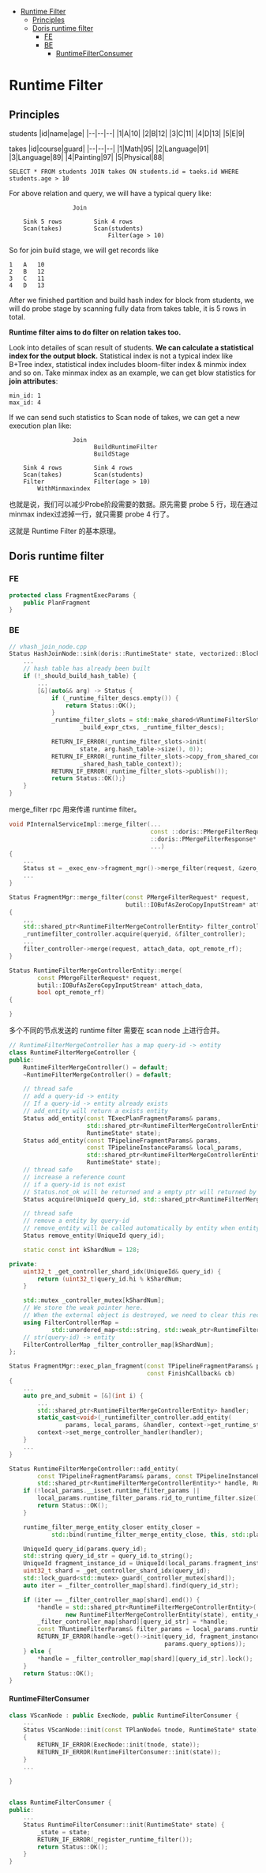 
<!-- @import "[TOC]" {cmd="toc" depthFrom=1 depthTo=6 orderedList=false} -->

<!-- code_chunk_output -->

- [Runtime Filter](#runtime-filter)
  - [Principles](#principles)
  - [Doris runtime filter](#doris-runtime-filter)
    - [FE](#fe)
    - [BE](#be)
      - [RuntimeFilterConsumer](#runtimefilterconsumer)

<!-- /code_chunk_output -->


# Runtime Filter
## Principles
students
|id|name|age|
|--|--|--|
|1|A|10|
|2|B|12|
|3|C|11|
|4|D|13|
|5|E|9|

takes
|id|course|guard|
|--|--|--|
|1|Math|95|
|2|Language|91|
|3|Language|89|
|4|Painting|97|
|5|Physical|88|

`SELECT * FROM students JOIN takes ON students.id = taeks.id WHERE students.age > 10`

For above relation and query, we will have a typical query like:
```text
                  Join

    Sink 5 rows         Sink 4 rows
    Scan(takes)         Scan(students)
                            Filter(age > 10)
```
So for join build stage, we will get records like
```text
1   A   10
2   B   12
3   C   11
4   D   13
```
After we finished partition and build hash index for block from students, we will do probe stage by scanning fully data from takes table, it is 5 rows in total.

**Runtime filter aims to do filter on relation takes too.**

Look into detailes of scan result of students. **We can calculate a statistical index for the output block.** Statistical index is not a typical index like B+Tree index, statistical index includes bloom-filter index & minmix index and so on. Take minmax index as an example, we can get blow statistics for **join attributes**:
```text
min_id: 1
max_id: 4
```
If we can send such statistics to Scan node of takes, we can get a new execution plan like:
```text
                  Join
                        BuildRuntimeFilter
                        BuildStage

    Sink 4 rows         Sink 4 rows
    Scan(takes)         Scan(students)
    Filter              Filter(age > 10)
        WithMinmaxindex  
```
也就是说，我们可以减少Probe阶段需要的数据。原先需要 probe 5 行，现在通过minmax index过滤掉一行，就只需要 probe 4 行了。

这就是 Runtime Filter 的基本原理。

## Doris runtime filter
### FE
```java
protected class FragmentExecParams {
    public PlanFragment
}
```



### BE
```cpp
// vhash_join_node.cpp
Status HashJoinNode::sink(doris::RuntimeState* state, vectorized::Block* in_block, bool eos) {
    ...
    // hash table has already been built
    if (!_should_build_hash_table) {
        ...
        [&](auto&& arg) -> Status {
            if (_runtime_filter_descs.empty()) {
                return Status::OK();
            }
            _runtime_filter_slots = std::make_shared<VRuntimeFilterSlots>(
                    _build_expr_ctxs, _runtime_filter_descs);

            RETURN_IF_ERROR(_runtime_filter_slots->init(
                    state, arg.hash_table->size(), 0));
            RETURN_IF_ERROR(_runtime_filter_slots->copy_from_shared_context(
                    _shared_hash_table_context));
            RETURN_IF_ERROR(_runtime_filter_slots->publish());
            return Status::OK();}
    }
}
```

merge_filter rpc 用来传递 runtime filter。
```cpp
void PInternalServiceImpl::merge_filter(...
                                        const ::doris::PMergeFilterRequest* request,
                                        ::doris::PMergeFilterResponse* response
                                        ...)
{
    ...
    Status st = _exec_env->fragment_mgr()->merge_filter(request, &zero_copy_input_stream);
    ...
}

Status FragmentMgr::merge_filter(const PMergeFilterRequest* request,
                                 butil::IOBufAsZeroCopyInputStream* attach_data)
{
    ,,,
    std::shared_ptr<RuntimeFilterMergeControllerEntity> filter_controller;
    _runtimefilter_controller.acquire(queryid, &filter_controller);
    ...
    filter_controller->merge(request, attach_data, opt_remote_rf);
}

Status RuntimeFilterMergeControllerEntity::merge(
        const PMergeFilterRequest* request,
        butil::IOBufAsZeroCopyInputStream* attach_data,
        bool opt_remote_rf)
{

}
```
多个不同的节点发送的 runtime filter 需要在 scan node 上进行合并。

```cpp
// RuntimeFilterMergeController has a map query-id -> entity
class RuntimeFilterMergeController {
public:
    RuntimeFilterMergeController() = default;
    ~RuntimeFilterMergeController() = default;

    // thread safe
    // add a query-id -> entity
    // If a query-id -> entity already exists
    // add_entity will return a exists entity
    Status add_entity(const TExecPlanFragmentParams& params,
                      std::shared_ptr<RuntimeFilterMergeControllerEntity>* handle,
                      RuntimeState* state);
    Status add_entity(const TPipelineFragmentParams& params,
                      const TPipelineInstanceParams& local_params,
                      std::shared_ptr<RuntimeFilterMergeControllerEntity>* handle,
                      RuntimeState* state);
    // thread safe
    // increase a reference count
    // if a query-id is not exist
    // Status.not_ok will be returned and a empty ptr will returned by *handle
    Status acquire(UniqueId query_id, std::shared_ptr<RuntimeFilterMergeControllerEntity>* handle);

    // thread safe
    // remove a entity by query-id
    // remove_entity will be called automatically by entity when entity is destroyed
    Status remove_entity(UniqueId query_id);

    static const int kShardNum = 128;

private:
    uint32_t _get_controller_shard_idx(UniqueId& query_id) {
        return (uint32_t)query_id.hi % kShardNum;
    }

    std::mutex _controller_mutex[kShardNum];
    // We store the weak pointer here.
    // When the external object is destroyed, we need to clear this record
    using FilterControllerMap =
            std::unordered_map<std::string, std::weak_ptr<RuntimeFilterMergeControllerEntity>>;
    // str(query-id) -> entity
    FilterControllerMap _filter_controller_map[kShardNum];
};

```
```cpp
Status FragmentMgr::exec_plan_fragment(const TPipelineFragmentParams& params,
                                       const FinishCallback& cb)
{
    ...
    auto pre_and_submit = [&](int i) {
        ...
        std::shared_ptr<RuntimeFilterMergeControllerEntity> handler;
        static_cast<void>(_runtimefilter_controller.add_entity(
                params, local_params, &handler, context->get_runtime_state(UniqueId())));
        context->set_merge_controller_handler(handler);
    }
    ...
}

Status RuntimeFilterMergeController::add_entity(
        const TPipelineFragmentParams& params, const TPipelineInstanceParams& local_params,
        std::shared_ptr<RuntimeFilterMergeControllerEntity>* handle, RuntimeState* state) {
    if (!local_params.__isset.runtime_filter_params ||
        local_params.runtime_filter_params.rid_to_runtime_filter.size() == 0) {
        return Status::OK();
    }

    runtime_filter_merge_entity_closer entity_closer =
            std::bind(runtime_filter_merge_entity_close, this, std::placeholders::_1);

    UniqueId query_id(params.query_id);
    std::string query_id_str = query_id.to_string();
    UniqueId fragment_instance_id = UniqueId(local_params.fragment_instance_id);
    uint32_t shard = _get_controller_shard_idx(query_id);
    std::lock_guard<std::mutex> guard(_controller_mutex[shard]);
    auto iter = _filter_controller_map[shard].find(query_id_str);

    if (iter == _filter_controller_map[shard].end()) {
        *handle = std::shared_ptr<RuntimeFilterMergeControllerEntity>(
                new RuntimeFilterMergeControllerEntity(state), entity_closer);
        _filter_controller_map[shard][query_id_str] = *handle;
        const TRuntimeFilterParams& filter_params = local_params.runtime_filter_params;
        RETURN_IF_ERROR(handle->get()->init(query_id, fragment_instance_id, filter_params,
                                            params.query_options));
    } else {
        *handle = _filter_controller_map[shard][query_id_str].lock();
    }
    return Status::OK();
}
```

#### RuntimeFilterConsumer
```cpp
class VScanNode : public ExecNode, public RuntimeFilterConsumer {
    ...
    Status VScanNode::init(const TPlanNode& tnode, RuntimeState* state)
    {
        RETURN_IF_ERROR(ExecNode::init(tnode, state));
        RETURN_IF_ERROR(RuntimeFilterConsumer::init(state));
    }
    ...
    
}


class RuntimeFilterConsumer {
public:
    ...
    Status RuntimeFilterConsumer::init(RuntimeState* state) {
        _state = state;
        RETURN_IF_ERROR(_register_runtime_filter());
        return Status::OK();
    }
}


```

